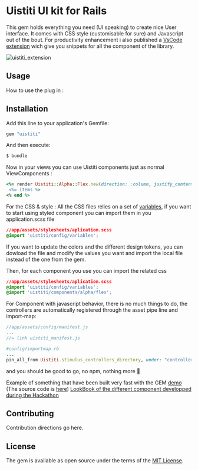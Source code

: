 # Uistiti UI kit for Rails
This gem holds everything you need (UI speaking) to create nice User interface.
It comes with CSS style (customisable for sure) and Javascript out of the bout. 
For productivity enhancement i also published a [VsCode extension](https://marketplace.visualstudio.com/items?itemName=UistitiUiKit.uistitirails) wich give you snippets for all the component of the library.

![uistiti_extension](https://github.com/rails-hackathon/team-173/assets/75135824/afdcacc9-81b7-4ec1-9eb2-69e01a21af12)


## Usage
How to use the plug in :

## Installation
Add this line to your application's Gemfile:

```ruby
gem "uistiti"
```

And then execute:
```bash
$ bundle
```

Now in your views you can use Uistiti components just as normal ViewComponents :
```ruby
<%= render Uistiti::Alpha::Flex.new(direction: :column, justify_content: :space_between)  do %>
 <%= items %>
<% end %>
```

For the CSS & style :
All the CSS files relies on a set of [variables](https://github.com/rails-hackathon/team-173/blob/development/app/assets/stylesheets/uistiti/config/_variables.scss), if you want to start using styled component you can import them in you application.scss file

```css
//app/assets/stylesheets/aplication.scss
@import 'uistiti/config/variables';
```
If you want to update the colors and the different design tokens, you can dowload the file and modify the values you want and import the local file instead of the one from the gem.

Then, for each component you use you can import the related css
```css
//app/assets/stylesheets/aplication.scss
@import 'uistiti/config/variables';
@import 'uistiti/components/alpha/flex';
```

For Component with javascript behavior, there is no much things to do, the controllers are automatically registered through the asset pipe line and import-map:

```javascript
//app/assets/config/manifest.js
...
//= link uistiti_manifest.js
```

```ruby
#config/importmap.rb
...
pin_all_from Uistiti.stimulus_controllers_directory, under: "controllers/uistiti"
```

and you should be good to go, no npm, nothing more 🥰

Example of something that have been built very fast with the GEM [demo](https://polished-field-4685.fly.dev/) (The source code is [here](https://github.com/troptropcontent/uistiti-showcase))
[LookBook of the different component developped during the Hackathon](https://polished-field-4685.fly.dev/uistiti/lookbook/inspect/uistiti/alpha/button/playground)

## Contributing
Contribution directions go here.

## License
The gem is available as open source under the terms of the [MIT License](https://opensource.org/licenses/MIT).
